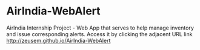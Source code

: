 # AirIndia-WebAlert
AirIndia Internship Project - Web App that serves to help manage inventory and issue corresponding alerts. Access it by clicking the adjacent URL link http://zeusem.github.io/AirIndia-WebAlert
